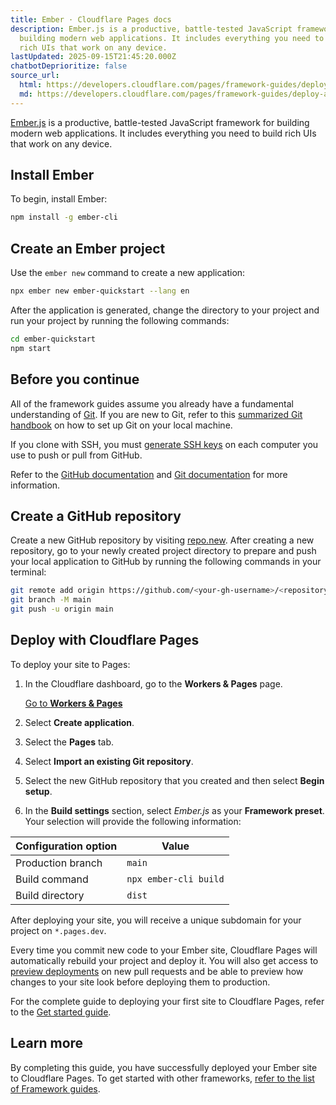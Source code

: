 ```yaml
---
title: Ember · Cloudflare Pages docs
description: Ember.js is a productive, battle-tested JavaScript framework for
  building modern web applications. It includes everything you need to build
  rich UIs that work on any device.
lastUpdated: 2025-09-15T21:45:20.000Z
chatbotDeprioritize: false
source_url:
  html: https://developers.cloudflare.com/pages/framework-guides/deploy-an-emberjs-site/
  md: https://developers.cloudflare.com/pages/framework-guides/deploy-an-emberjs-site/index.md
---
```


[Ember.js](https://emberjs.com) is a productive, battle-tested JavaScript framework for building modern web applications. It includes everything you need to build rich UIs that work on any device.

## Install Ember

To begin, install Ember:

```sh
npm install -g ember-cli
```

## Create an Ember project

Use the `ember new` command to create a new application:

```sh
npx ember new ember-quickstart --lang en
```

After the application is generated, change the directory to your project and run your project by running the following commands:

```sh
cd ember-quickstart
npm start
```

## Before you continue

All of the framework guides assume you already have a fundamental understanding of [Git](https://git-scm.com/). If you are new to Git, refer to this [summarized Git handbook](https://guides.github.com/introduction/git-handbook/) on how to set up Git on your local machine.

If you clone with SSH, you must [generate SSH keys](https://docs.github.com/en/github/authenticating-to-github/connecting-to-github-with-ssh/generating-a-new-ssh-key-and-adding-it-to-the-ssh-agent) on each computer you use to push or pull from GitHub.

Refer to the [GitHub documentation](https://guides.github.com/introduction/git-handbook/) and [Git documentation](https://git-scm.com/book/en/v2) for more information.

## Create a GitHub repository

Create a new GitHub repository by visiting [repo.new](https://repo.new). After creating a new repository, go to your newly created project directory to prepare and push your local application to GitHub by running the following commands in your terminal:

```sh
git remote add origin https://github.com/<your-gh-username>/<repository-name>
git branch -M main
git push -u origin main
```

## Deploy with Cloudflare Pages

To deploy your site to Pages:

1. In the Cloudflare dashboard, go to the **Workers & Pages** page.

   [Go to **Workers & Pages**](https://dash.cloudflare.com/?to=/:account/workers-and-pages)

2. Select **Create application**.

3. Select the **Pages** tab.

4. Select **Import an existing Git repository**.

5. Select the new GitHub repository that you created and then select **Begin setup**.

6. In the **Build settings** section, select *Ember.js* as your **Framework preset**. Your selection will provide the following information:

| Configuration option | Value |
| - | - |
| Production branch | `main` |
| Build command | `npx ember-cli build` |
| Build directory | `dist` |

After deploying your site, you will receive a unique subdomain for your project on `*.pages.dev`.

Every time you commit new code to your Ember site, Cloudflare Pages will automatically rebuild your project and deploy it. You will also get access to [preview deployments](https://developers.cloudflare.com/pages/configuration/preview-deployments/) on new pull requests and be able to preview how changes to your site look before deploying them to production.

For the complete guide to deploying your first site to Cloudflare Pages, refer to the [Get started guide](https://developers.cloudflare.com/pages/get-started/).

## Learn more

By completing this guide, you have successfully deployed your Ember site to Cloudflare Pages. To get started with other frameworks, [refer to the list of Framework guides](https://developers.cloudflare.com/pages/framework-guides/).
